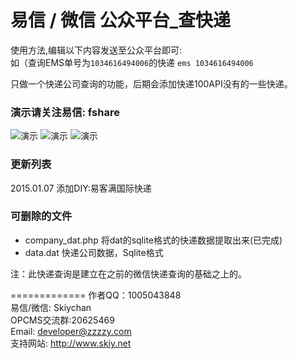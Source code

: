 易信 / 微信 公众平台_查快递
======

使用方法,编辑以下内容发送至公众平台即可:   
如（查询EMS单号为```1034616494006```的快递
```ems 1034616494006``` 

只做一个快递公司查询的功能，后期会添加快递100API没有的一些快递。   

### 演示请关注易信: fshare 
![演示](screenshot/sc1.png) ![演示](screenshot/sc2.png) ![演示](screenshot/sc3.png)   


### 更新列表 ###
2015.01.07 添加DIY:易客满国际快递

### 可删除的文件 ###
- company_dat.php     将dat的sqlite格式的快递数据提取出来(已完成)
- data.dat            快递公司数据，Sqlite格式

注：此快递查询是建立在之前的微信快递查询的基础之上的。   

=============
作者QQ：1005043848   
易信/微信: Skiychan   
OPCMS交流群:20625469   
Email: developer@zzzzy.com   
支持网站: <http://www.skiy.net> 
